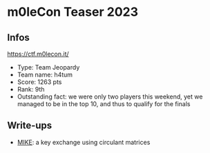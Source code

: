 # m0leCon Teaser 2023

## Infos

https://ctf.m0lecon.it/

- Type: Team Jeopardy
- Team name: h4tum
- Score: 1263 pts
- Rank: 9th
- Outstanding fact: we were only two players this weekend, yet we managed to be in the top 10, and thus to qualify for the finals

## Write-ups

- [MIKE](./MIKE): a key exchange using circulant matrices

